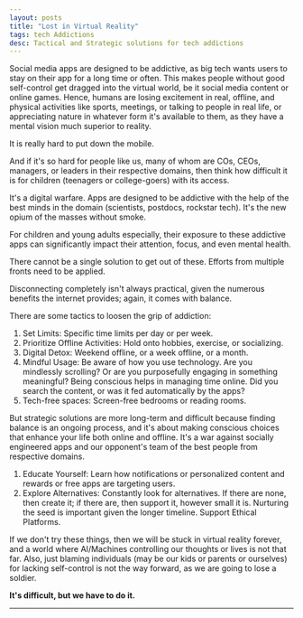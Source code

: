 ```yaml
---
layout: posts
title: "Lost in Virtual Reality"
tags: tech Addictions
desc: Tactical and Strategic solutions for tech addictions
---
```


Social media apps are designed to be addictive, as big tech wants users to stay
on their app for a long time or often. This makes people without good
self-control get dragged into the virtual world, be it social media content or
online games. Hence, humans are losing excitement in real, offline, and physical
activities like sports, meetings, or talking to people in real life, or
appreciating nature in whatever form it's available to them, as they have a
mental vision much superior to reality.

It is really hard to put down the mobile.

And if it's so hard for people like us, many of whom are COs, CEOs, managers, or
leaders in their respective domains, then think how difficult it is for children
(teenagers or college-goers) with its access.

It's a digital warfare. Apps are designed to be addictive with the help of the
best minds in the domain (scientists, postdocs, rockstar tech). It's the new
opium of the masses without smoke.

For children and young adults especially, their exposure to these addictive apps
can significantly impact their attention, focus, and even mental health.

There cannot be a single solution to get out of these. Efforts from multiple
fronts need to be applied.

Disconnecting completely isn't always practical, given the numerous benefits the
internet provides; again, it comes with balance.

There are some tactics to loosen the grip of addiction:
1. Set Limits: Specific time limits per day or per week.
2. Prioritize Offline Activities: Hold onto hobbies, exercise, or socializing.
3. Digital Detox: Weekend offline, or a week offline, or a month.
4. Mindful Usage: Be aware of how you use technology. Are you mindlessly
   scrolling? Or are you purposefully engaging in something meaningful? Being
   conscious helps in managing time online. Did you search the content, or was
   it fed automatically by the apps?
5. Tech-free spaces: Screen-free bedrooms or reading rooms.

But strategic solutions are more long-term and difficult because finding balance
is an ongoing process, and it's about making conscious choices that enhance your
life both online and offline. It's a war against socially engineered apps and
our opponent's team of the best people from respective domains.

1. Educate Yourself: Learn how notifications or personalized content and rewards
   or free apps are targeting users.
2. Explore Alternatives: Constantly look for alternatives. If there are none,
   then create it; if there are, then support it, however small it is. Nurturing
   the seed is important given the longer timeline. Support Ethical Platforms.

If we don't try these things, then we will be stuck in virtual reality forever,
and a world where AI/Machines controlling our thoughts or lives is not that far.
Also, just blaming individuals (may be our kids or parents or ourselves) for
lacking self-control is not the way forward, as we are going to lose a soldier.

**It's difficult, but we have to do it.**

----
